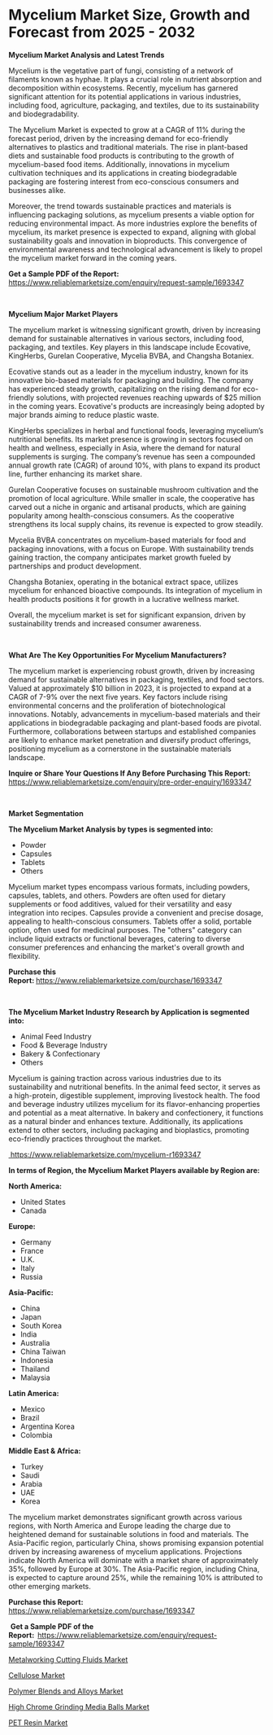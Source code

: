 <p><h1>Mycelium Market Size, Growth and Forecast from 2025 - 2032</h1></p><p><strong>Mycelium Market Analysis and Latest Trends</strong></p>
<p><p>Mycelium is the vegetative part of fungi, consisting of a network of filaments known as hyphae. It plays a crucial role in nutrient absorption and decomposition within ecosystems. Recently, mycelium has garnered significant attention for its potential applications in various industries, including food, agriculture, packaging, and textiles, due to its sustainability and biodegradability.</p><p>The Mycelium Market is expected to grow at a CAGR of 11% during the forecast period, driven by the increasing demand for eco-friendly alternatives to plastics and traditional materials. The rise in plant-based diets and sustainable food products is contributing to the growth of mycelium-based food items. Additionally, innovations in mycelium cultivation techniques and its applications in creating biodegradable packaging are fostering interest from eco-conscious consumers and businesses alike.</p><p>Moreover, the trend towards sustainable practices and materials is influencing packaging solutions, as mycelium presents a viable option for reducing environmental impact. As more industries explore the benefits of mycelium, its market presence is expected to expand, aligning with global sustainability goals and innovation in bioproducts. This convergence of environmental awareness and technological advancement is likely to propel the mycelium market forward in the coming years.</p></p>
<p><strong>Get a Sample PDF of the Report:&nbsp;</strong> <a href="https://www.reliablemarketsize.com/enquiry/request-sample/1693347?utm_campaign=1898&utm_medium=2&utm_source=Github&utm_content=ia&utm_term=01042025&utm_id=mycelium">https://www.reliablemarketsize.com/enquiry/request-sample/1693347</a></p>
<p>&nbsp;</p>
<p><strong>Mycelium Major Market Players</strong></p>
<p><p>The mycelium market is witnessing significant growth, driven by increasing demand for sustainable alternatives in various sectors, including food, packaging, and textiles. Key players in this landscape include Ecovative, KingHerbs, Gurelan Cooperative, Mycelia BVBA, and Changsha Botaniex.</p><p>Ecovative stands out as a leader in the mycelium industry, known for its innovative bio-based materials for packaging and building. The company has experienced steady growth, capitalizing on the rising demand for eco-friendly solutions, with projected revenues reaching upwards of $25 million in the coming years. Ecovative's products are increasingly being adopted by major brands aiming to reduce plastic waste.</p><p>KingHerbs specializes in herbal and functional foods, leveraging mycelium’s nutritional benefits. Its market presence is growing in sectors focused on health and wellness, especially in Asia, where the demand for natural supplements is surging. The company’s revenue has seen a compounded annual growth rate (CAGR) of around 10%, with plans to expand its product line, further enhancing its market share.</p><p>Gurelan Cooperative focuses on sustainable mushroom cultivation and the promotion of local agriculture. While smaller in scale, the cooperative has carved out a niche in organic and artisanal products, which are gaining popularity among health-conscious consumers. As the cooperative strengthens its local supply chains, its revenue is expected to grow steadily.</p><p>Mycelia BVBA concentrates on mycelium-based materials for food and packaging innovations, with a focus on Europe. With sustainability trends gaining traction, the company anticipates market growth fueled by partnerships and product development.</p><p>Changsha Botaniex, operating in the botanical extract space, utilizes mycelium for enhanced bioactive compounds. Its integration of mycelium in health products positions it for growth in a lucrative wellness market.</p><p>Overall, the mycelium market is set for significant expansion, driven by sustainability trends and increased consumer awareness.</p></p>
<p>&nbsp;</p>
<p><strong>What Are The Key Opportunities For Mycelium Manufacturers?</strong></p>
<p><p>The mycelium market is experiencing robust growth, driven by increasing demand for sustainable alternatives in packaging, textiles, and food sectors. Valued at approximately $10 billion in 2023, it is projected to expand at a CAGR of 7-9% over the next five years. Key factors include rising environmental concerns and the proliferation of biotechnological innovations. Notably, advancements in mycelium-based materials and their applications in biodegradable packaging and plant-based foods are pivotal. Furthermore, collaborations between startups and established companies are likely to enhance market penetration and diversify product offerings, positioning mycelium as a cornerstone in the sustainable materials landscape.</p></p>
<p><strong>Inquire or Share Your Questions If Any Before Purchasing This Report:</strong> <a href="https://www.reliablemarketsize.com/enquiry/pre-order-enquiry/1693347?utm_campaign=1898&utm_medium=2&utm_source=Github&utm_content=ia&utm_term=01042025&utm_id=mycelium">https://www.reliablemarketsize.com/enquiry/pre-order-enquiry/1693347</a></p>
<p>&nbsp;</p>
<p><strong>Market Segmentation</strong></p>
<p><strong>The Mycelium Market Analysis by types is segmented into:</strong></p>
<p><ul><li>Powder</li><li>Capsules</li><li>Tablets</li><li>Others</li></ul></p>
<p><p>Mycelium market types encompass various formats, including powders, capsules, tablets, and others. Powders are often used for dietary supplements or food additives, valued for their versatility and easy integration into recipes. Capsules provide a convenient and precise dosage, appealing to health-conscious consumers. Tablets offer a solid, portable option, often used for medicinal purposes. The "others" category can include liquid extracts or functional beverages, catering to diverse consumer preferences and enhancing the market's overall growth and flexibility.</p></p>
<p><strong>Purchase this Report:&nbsp;</strong><a href="https://www.reliablemarketsize.com/purchase/1693347?utm_campaign=1898&utm_medium=2&utm_source=Github&utm_content=ia&utm_term=01042025&utm_id=mycelium">https://www.reliablemarketsize.com/purchase/1693347</a></p>
<p>&nbsp;</p>
<p><strong>The Mycelium Market Industry Research by Application is segmented into:</strong></p>
<p><ul><li>Animal Feed Industry</li><li>Food & Beverage Industry</li><li>Bakery & Confectionary</li><li>Others</li></ul></p>
<p><p>Mycelium is gaining traction across various industries due to its sustainability and nutritional benefits. In the animal feed sector, it serves as a high-protein, digestible supplement, improving livestock health. The food and beverage industry utilizes mycelium for its flavor-enhancing properties and potential as a meat alternative. In bakery and confectionery, it functions as a natural binder and enhances texture. Additionally, its applications extend to other sectors, including packaging and bioplastics, promoting eco-friendly practices throughout the market.</p></p>
<p><a href="https://www.reliablemarketsize.com/mycelium-r1693347?utm_campaign=1898&utm_medium=2&utm_source=Github&utm_content=ia&utm_term=01042025&utm_id=mycelium">&nbsp;https://www.reliablemarketsize.com/mycelium-r1693347</a></p>
<p><strong>In terms of Region, the Mycelium Market Players available by Region are:</strong></p>
<p>
    <p> <strong> North America: </strong>
        <ul>
            <li>United States</li>
            <li>Canada</li>
        </ul>
        </p> 
    <p> <strong> Europe: </strong>
        <ul>
            <li>Germany</li>
            <li>France</li>
            <li>U.K.</li>
            <li>Italy</li>
            <li>Russia</li>
        </ul>
        </p> 
    <p> <strong> Asia-Pacific: </strong>
        <ul>
            <li>China</li>
            <li>Japan</li>
            <li>South Korea</li>
            <li>India</li>
            <li>Australia</li>
            <li>China Taiwan</li>
            <li>Indonesia</li>
            <li>Thailand</li>
            <li>Malaysia</li>
        </ul>
        </p> 
    <p> <strong> Latin America: </strong>
        <ul>
            <li>Mexico</li>
            <li>Brazil</li>
            <li>Argentina Korea</li>
            <li>Colombia</li>
        </ul>
        </p> 
    <p> <strong> Middle East & Africa: </strong>
        <ul>
            <li>Turkey</li>
            <li>Saudi</li>
            <li>Arabia</li>
            <li>UAE</li>
            <li>Korea</li>
        </ul>
    </p>
    </p>
<p><p>The mycelium market demonstrates significant growth across various regions, with North America and Europe leading the charge due to heightened demand for sustainable solutions in food and materials. The Asia-Pacific region, particularly China, shows promising expansion potential driven by increasing awareness of mycelium applications. Projections indicate North America will dominate with a market share of approximately 35%, followed by Europe at 30%. The Asia-Pacific region, including China, is expected to capture around 25%, while the remaining 10% is attributed to other emerging markets.</p></p>
<p><strong>Purchase this Report: </strong><a href="https://www.reliablemarketsize.com/purchase/1693347?utm_campaign=1898&utm_medium=2&utm_source=Github&utm_content=ia&utm_term=01042025&utm_id=mycelium">https://www.reliablemarketsize.com/purchase/1693347</a></p>
<p>&nbsp;<strong>Get a Sample PDF of the Report:&nbsp;&nbsp;</strong><a href="https://www.reliablemarketsize.com/enquiry/request-sample/1693347?utm_campaign=1898&utm_medium=2&utm_source=Github&utm_content=ia&utm_term=01042025&utm_id=mycelium">https://www.reliablemarketsize.com/enquiry/request-sample/1693347</a></p>
<p><strong></strong></p>
<p><p><a href="https://github.com/paulierasho/Market-Research-Report-List-1/blob/main/metalworking-cutting-fluids-market.md?utm_campaign=1898&utm_medium=2&utm_source=Github&utm_content=ia&utm_term=01042025&utm_id=mycelium">Metalworking Cutting Fluids Market</a></p><p><a href="https://github.com/rafiishibu00/Market-Research-Report-List-1/blob/main/cellulose-market.md?utm_campaign=1898&utm_medium=2&utm_source=Github&utm_content=ia&utm_term=01042025&utm_id=mycelium">Cellulose Market</a></p><p><a href="https://github.com/duerknikko44/Market-Research-Report-List-1/blob/main/polymer-blends-and-alloys-market.md?utm_campaign=1898&utm_medium=2&utm_source=Github&utm_content=ia&utm_term=01042025&utm_id=mycelium">Polymer Blends and Alloys Market</a></p><p><a href="https://github.com/pelegeazlie5/Market-Research-Report-List-1/blob/main/high-chrome-grinding-media-balls-market.md?utm_campaign=1898&utm_medium=2&utm_source=Github&utm_content=ia&utm_term=01042025&utm_id=mycelium">High Chrome Grinding Media Balls Market</a></p><p><a href="https://github.com/poskaturovtl/Market-Research-Report-List-1/blob/main/pet-resin-market.md?utm_campaign=1898&utm_medium=2&utm_source=Github&utm_content=ia&utm_term=01042025&utm_id=mycelium">PET Resin Market</a></p></p>